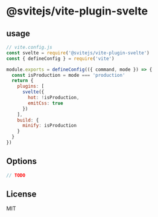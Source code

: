 # @svitejs/vite-plugin-svelte

## usage

```js
// vite.config.js
const svelte = require('@svitejs/vite-plugin-svelte')
const { defineConfig } = require('vite')

module.exports = defineConfig(({ command, mode }) => {
  const isProduction = mode === 'production'
  return {
    plugins: [
      svelte({
        hot: !isProduction,
        emitCss: true
      })
    ],
    build: {
      minify: isProduction
    }
  }
})
```

## Options

```ts
// TODO
```

## License

MIT

